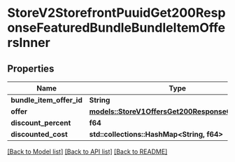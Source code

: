 # StoreV2StorefrontPuuidGet200ResponseFeaturedBundleBundleItemOffersInner

## Properties

Name | Type | Description | Notes
------------ | ------------- | ------------- | -------------
**bundle_item_offer_id** | **String** | UUID | 
**offer** | [**models::StoreV1OffersGet200ResponseOffersInner**](_store_v1_offers__get_200_response_Offers_inner.md) |  | 
**discount_percent** | **f64** |  | 
**discounted_cost** | **std::collections::HashMap<String, f64>** |  | 

[[Back to Model list]](../README.md#documentation-for-models) [[Back to API list]](../README.md#documentation-for-api-endpoints) [[Back to README]](../README.md)



